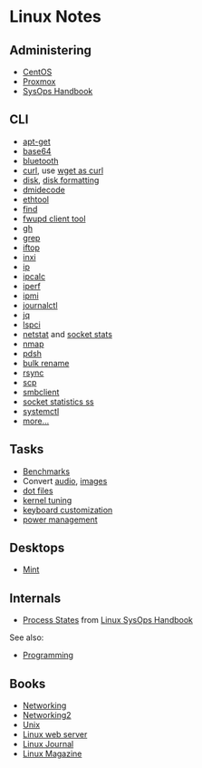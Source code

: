 # Linux Notes

## Administering

* [CentOS](/centos/)
* [Proxmox](/proxmox/)
* [SysOps Handbook](https://abarrak.gitbook.io/linux-sysops-handbook/)

## CLI

* [apt-get](cli-apt-get.html)
* [base64](cli-base64.html)
* [bluetooth](cli-bluetooth.html)
* [curl](cli-curl.html), use [wget as curl](cli-wget-as-curl.html)
* [disk](cli-disk.html), [disk formatting](cli-disk-format.html)
* [dmidecode](cli-dmidecode.html)
* [ethtool](cli-ethtool.html)
* [find](cli-find.html)
* [fwupd client tool](cli-fwupdmgr.html)
* [gh](cli-gh.html)
* [grep](cli-grep.html)
* [iftop](cli-iftop.html)
* [inxi](cli-inxi.html)
* [ip](cli-ip.html)
* [ipcalc](cli-ipcalc.html)
* [iperf](cli-iperf.html)
* [ipmi](cli-ipmi.html)
* [journalctl](cli-journalctl.html)
* [jq](cli-jq.html)
* [lspci](cli-lspci.html)
* [netstat](cli-netstat.html) and [socket stats](cli-ss.html)
* [nmap](cli-nmap.html)
* [pdsh](cli-pdsh.html)
* [bulk rename](cli-rename-files.html)
* [rsync](cli-rsync.html)
* [scp](cli-scp.html)
* [smbclient](cli-smbclient.html)
* [socket statistics ss](cli-ss.html)
* [systemctl](cli-systemctl.html)
* [more...](cli.html)


## Tasks

* [Benchmarks](benchmarks/)
* Convert [audio](convert-audio.html), [images](convert-image.html)
* [dot files](/apps/dot-files/)
* [kernel tuning](kernel-tuning.html)
* [keyboard customization](keyboard.html)
* [power management](power.html)

## Desktops

* [Mint](mint.html)

## Internals

* [Process States](https://raw.githubusercontent.com/abarrak/linux-sysops-handbook/main/images/process-states.png) from
[Linux SysOps Handbook](https://github.com/abarrak/linux-sysops-handbook/)

See also:

* [Programming](/programming/)

## Books

* [Networking](http://nnc3.com/mags/networking/)
* [Networking2](http://nnc3.com/mags/Networking2/)
* [Unix](http://nnc3.com/mags/unix3/)
* [Linux web server](http://nnc3.com/mags/lnXwwwsvr/)
* [Linux Journal](http://nnc3.com/mags/LM18/LJ/tocindex.html)
* [Linux Magazine](http://nnc3.com/mags/LM10/)
